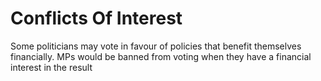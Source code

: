 Conflicts Of Interest
=====================

Some politicians may vote in favour of policies that benefit themselves 
financially. MPs would be banned from voting when they have a financial 
interest in the result 
